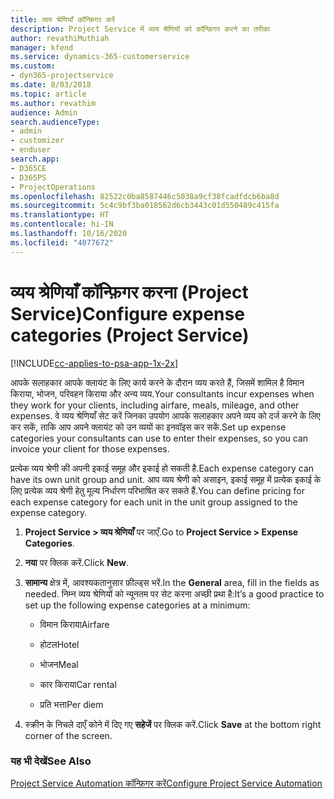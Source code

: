 ```yaml
---
title: व्यय श्रेणियाँ कॉन्फ़िगर करें
description: Project Service में व्यय श्रेणियों को कॉन्फ़िगर करने का तरीका
author: revathiMuthiah
manager: kfend
ms.service: dynamics-365-customerservice
ms.custom:
- dyn365-projectservice
ms.date: 8/03/2018
ms.topic: article
ms.author: revathim
audience: Admin
search.audienceType:
- admin
- customizer
- enduser
search.app:
- D365CE
- D365PS
- ProjectOperations
ms.openlocfilehash: 82522c0ba8587446c5038a9cf38fcadfdcb6ba8d
ms.sourcegitcommit: 5c4c9bf3ba018562d6cb3443c01d550489c415fa
ms.translationtype: HT
ms.contentlocale: hi-IN
ms.lasthandoff: 10/16/2020
ms.locfileid: "4077672"
---
```

# <a name="configure-expense-categories-project-service"></a><span data-ttu-id="50811-103">व्यय श्रेणियाँ कॉन्फ़िगर करना (Project Service)</span><span class="sxs-lookup"><span data-stu-id="50811-103">Configure expense categories (Project Service)</span></span>

[!INCLUDE[cc-applies-to-psa-app-1x-2x](../includes/cc-applies-to-psa-app-1x-2x.md)]

<span data-ttu-id="50811-104">आपके सलाहकार आपके क्लायंट के लिए कार्य करने के दौरान व्यय करते हैं, जिसमें शामिल है विमान किराया, भोजन, परिवहन किराया और अन्य व्यय.</span><span class="sxs-lookup"><span data-stu-id="50811-104">Your consultants incur expenses when they work for your clients, including airfare, meals, mileage, and other expenses.</span></span> <span data-ttu-id="50811-105">वे व्यय श्रेणियाँ सेट करें जिनका उपयोग आपके सलाहकार अपने व्यय को दर्ज करने के लिए कर सकें, ताकि आप अपने क्लायंट को उन व्ययों का इनवॉइस कर सकें.</span><span class="sxs-lookup"><span data-stu-id="50811-105">Set up expense categories your consultants can use to enter their expenses, so you can invoice your client for those expenses.</span></span>  
  
<span data-ttu-id="50811-106">प्रत्येक व्यय श्रेणी की अपनी इकाई समूह और इकाई हो सकती है.</span><span class="sxs-lookup"><span data-stu-id="50811-106">Each expense category can have its own unit group and unit.</span></span> <span data-ttu-id="50811-107">आप व्यय श्रेणी को असाइन, इकाई समूह में प्रत्येक इकाई के लिए प्रत्येक व्यय श्रेणी हेतु मूल्य निर्धारण परिभाषित कर सकते हैं.</span><span class="sxs-lookup"><span data-stu-id="50811-107">You can define pricing for each expense category for each unit in the unit group assigned to the expense category.</span></span>  
  
1.  <span data-ttu-id="50811-108">**Project Service > व्यय श्रेणियाँ** पर जाएँ.</span><span class="sxs-lookup"><span data-stu-id="50811-108">Go to **Project Service > Expense Categories**.</span></span>  
  
2.  <span data-ttu-id="50811-109">**नया** पर क्लिक करें.</span><span class="sxs-lookup"><span data-stu-id="50811-109">Click **New**.</span></span>  
  
3.  <span data-ttu-id="50811-110">**सामान्य** क्षेत्र में, आवश्यकतानुसार फ़ील्ड्स भरें.</span><span class="sxs-lookup"><span data-stu-id="50811-110">In the **General** area, fill in the fields as needed.</span></span> <span data-ttu-id="50811-111">निम्न व्यय श्रेणियों को न्यूनतम पर सेट करना अच्छी प्रथा है:</span><span class="sxs-lookup"><span data-stu-id="50811-111">It’s a good practice to set up the following expense categories at a minimum:</span></span>  
  
    -   <span data-ttu-id="50811-112">विमान किराया</span><span class="sxs-lookup"><span data-stu-id="50811-112">Airfare</span></span>  
  
    -   <span data-ttu-id="50811-113">होटल</span><span class="sxs-lookup"><span data-stu-id="50811-113">Hotel</span></span>  
  
    -   <span data-ttu-id="50811-114">भोजन</span><span class="sxs-lookup"><span data-stu-id="50811-114">Meal</span></span>  
  
    -   <span data-ttu-id="50811-115">कार किराया</span><span class="sxs-lookup"><span data-stu-id="50811-115">Car rental</span></span>  
  
    -   <span data-ttu-id="50811-116">प्रति भत्ता</span><span class="sxs-lookup"><span data-stu-id="50811-116">Per diem</span></span>  
  
4.  <span data-ttu-id="50811-117">स्‍क्रीन के निचले दाएँ कोने में दिए गए **सहेजें** पर क्लिक करें.</span><span class="sxs-lookup"><span data-stu-id="50811-117">Click **Save** at the bottom right corner of the screen.</span></span>  
  
### <a name="see-also"></a><span data-ttu-id="50811-118">यह भी देखें</span><span class="sxs-lookup"><span data-stu-id="50811-118">See Also</span></span>  
 [<span data-ttu-id="50811-119">Project Service Automation कॉन्फ़िगर करें</span><span class="sxs-lookup"><span data-stu-id="50811-119">Configure Project Service Automation</span></span>](../psa/configure.md)

